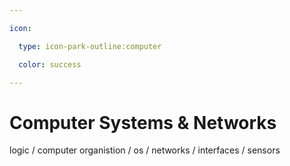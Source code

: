 ```yaml
---

icon: 

  type: icon-park-outline:computer

  color: success

---
```


# Computer Systems & Networks

logic / computer organistion / os / networks / interfaces / sensors